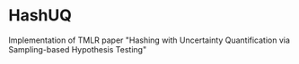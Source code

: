 # HashUQ
Implementation of TMLR paper "Hashing with Uncertainty Quantification via Sampling-based Hypothesis Testing"
